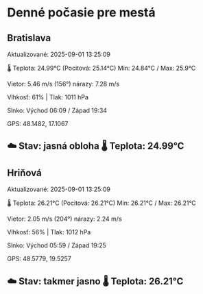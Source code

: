 ﻿# Denné počasie pre mestá

## Bratislava
Aktualizované: 2025-09-01 13:25:09

🌡️ Teplota: 24.99°C 
(Pocitová: 25.14°C)
Min: 24.84°C / Max: 25.9°C

Vietor: 5.46 m/s    (156°) 
nárazy: 7.28 m/s

Vlhkosť: 61% | Tlak: 1011 hPa

Slnko: Východ 06:09 / Západ 19:34

GPS: 48.1482, 17.1067

☁️ Stav: jasná obloha        🌡️ Teplota: 24.99°C
---

## Hriňová
Aktualizované: 2025-09-01 13:25:09

🌡️ Teplota: 26.21°C 
(Pocitová: 26.21°C)
Min: 26.21°C / Max: 26.21°C

Vietor: 2.05 m/s (204°)
nárazy: 2.24 m/s

Vlhkosť: 56% | Tlak: 1012 hPa

Slnko: Východ 05:59 / Západ 19:25

GPS: 48.5779, 19.5257

☁️ Stav: takmer jasno        🌡️ Teplota: 26.21°C
---
